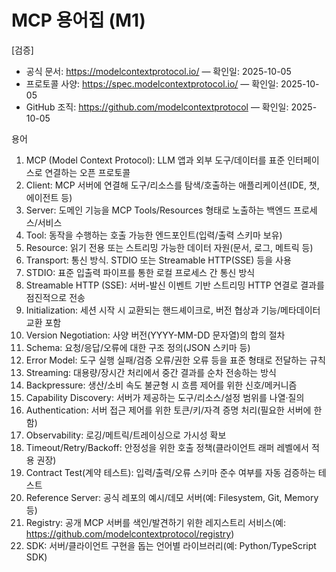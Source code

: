 # MCP 용어집 (M1)

[검증]
- 공식 문서: https://modelcontextprotocol.io/ — 확인일: 2025-10-05
- 프로토콜 사양: https://spec.modelcontextprotocol.io/ — 확인일: 2025-10-05
- GitHub 조직: https://github.com/modelcontextprotocol — 확인일: 2025-10-05

용어
1) MCP (Model Context Protocol): LLM 앱과 외부 도구/데이터를 표준 인터페이스로 연결하는 오픈 프로토콜
2) Client: MCP 서버에 연결해 도구/리소스를 탐색/호출하는 애플리케이션(IDE, 챗, 에이전트 등)
3) Server: 도메인 기능을 MCP Tools/Resources 형태로 노출하는 백엔드 프로세스/서비스
4) Tool: 동작을 수행하는 호출 가능한 엔드포인트(입력/출력 스키마 보유)
5) Resource: 읽기 전용 또는 스트리밍 가능한 데이터 자원(문서, 로그, 메트릭 등)
6) Transport: 통신 방식. STDIO 또는 Streamable HTTP(SSE) 등을 사용
7) STDIO: 표준 입출력 파이프를 통한 로컬 프로세스 간 통신 방식
8) Streamable HTTP (SSE): 서버-발신 이벤트 기반 스트리밍 HTTP 연결로 결과를 점진적으로 전송
9) Initialization: 세션 시작 시 교환되는 핸드셰이크로, 버전 협상과 기능/메타데이터 교환 포함
10) Version Negotiation: 사양 버전(YYYY-MM-DD 문자열)의 합의 절차
11) Schema: 요청/응답/오류에 대한 구조 정의(JSON 스키마 등)
12) Error Model: 도구 실행 실패/검증 오류/권한 오류 등을 표준 형태로 전달하는 규칙
13) Streaming: 대용량/장시간 처리에서 중간 결과를 순차 전송하는 방식
14) Backpressure: 생산/소비 속도 불균형 시 흐름 제어를 위한 신호/메커니즘
15) Capability Discovery: 서버가 제공하는 도구/리소스/설정 범위를 나열·질의
16) Authentication: 서버 접근 제어를 위한 토큰/키/자격 증명 처리(필요한 서버에 한함)
17) Observability: 로깅/메트릭/트레이싱으로 가시성 확보
18) Timeout/Retry/Backoff: 안정성을 위한 호출 정책(클라이언트 래퍼 레벨에서 적용 권장)
19) Contract Test(계약 테스트): 입력/출력/오류 스키마 준수 여부를 자동 검증하는 테스트
20) Reference Server: 공식 레포의 예시/데모 서버(예: Filesystem, Git, Memory 등)
21) Registry: 공개 MCP 서버를 색인/발견하기 위한 레지스트리 서비스(예: https://github.com/modelcontextprotocol/registry)
22) SDK: 서버/클라이언트 구현을 돕는 언어별 라이브러리(예: Python/TypeScript SDK)
